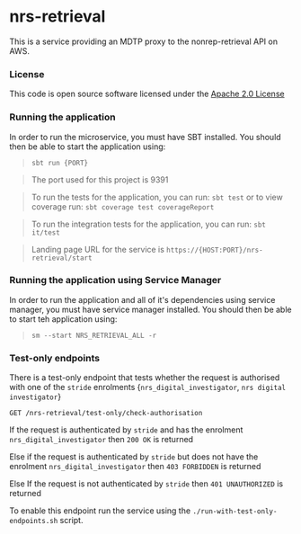 # nrs-retrieval

This is a service providing an MDTP proxy to the nonrep-retrieval API on AWS.

### License

This code is open source software licensed under the [Apache 2.0 License]("http://www.apache.org/licenses/LICENSE-2.0.html")


### Running the application

In order to run the microservice, you must have SBT installed. You should then be able to start the application using:

> ```sbt run {PORT}```

> The port used for this project is 9391

> To run the tests for the application, you can run: ```sbt test```
> or to view coverage run: ```sbt coverage test coverageReport```

> To run the integration tests for the application, you can run: ```sbt it/test```

> Landing page URL for the service is ```https://{HOST:PORT}/nrs-retrieval/start```

### Running the application using Service Manager

In order to run the application and all of it's dependencies using service manager, you must have service manager installed.
You should then be able to start teh application using:

> ```sm --start NRS_RETRIEVAL_ALL -r```

### Test-only endpoints

There is a test-only endpoint that tests whether the request is authorised with one of the `stride` enrolments 
{`nrs_digital_investigator`, `nrs digital investigator`}

`GET /nrs-retrieval/test-only/check-authorisation`

If the request is authenticated by `stride` and has the enrolment `nrs_digital_investigator` then `200 OK` is returned

Else if the request is authenticated by `stride` but does not have the enrolment `nrs_digital_investigator` then `403 FORBIDDEN` is returned

Else If the request is not authenticated by `stride` then `401 UNAUTHORIZED` is returned

To enable this endpoint run the service using the `./run-with-test-only-endpoints.sh` script.

